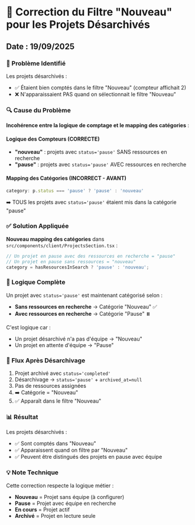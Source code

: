 # 🔧 Correction du Filtre "Nouveau" pour les Projets Désarchivés

## Date : 19/09/2025

### 🐛 Problème Identifié

Les projets désarchivés :
- ✅ Étaient bien comptés dans le filtre "Nouveau" (compteur affichait 2)
- ❌ N'apparaissaient PAS quand on sélectionnait le filtre "Nouveau"

### 🔍 Cause du Problème

**Incohérence entre la logique de comptage et le mapping des catégories** :

#### Logique des Compteurs (CORRECTE)
- **"nouveau"** : projets avec `status='pause'` SANS ressources en recherche
- **"pause"** : projets avec `status='pause'` AVEC ressources en recherche

#### Mapping des Catégories (INCORRECT - AVANT)
```javascript
category: p.status === 'pause' ? 'pause' : 'nouveau'
```
➡️ TOUS les projets avec `status='pause'` étaient mis dans la catégorie "pause"

### ✅ Solution Appliquée

**Nouveau mapping des catégories** dans `src/components/client/ProjectsSection.tsx` :

```javascript
// Un projet en pause avec des ressources en recherche = "pause"
// Un projet en pause sans ressources = "nouveau"
category = hasResourcesInSearch ? 'pause' : 'nouveau';
```

### 📝 Logique Complète

Un projet avec `status='pause'` est maintenant catégorisé selon :
- **Sans ressources en recherche** → Catégorie "Nouveau" ✅
- **Avec ressources en recherche** → Catégorie "Pause" ⏸️

C'est logique car :
- Un projet désarchivé n'a pas d'équipe → "Nouveau"
- Un projet en attente d'équipe → "Pause"

### 🔄 Flux Après Désarchivage

1. Projet archivé avec `status='completed'`
2. Désarchivage → `status='pause'` + `archived_at=null`
3. Pas de ressources assignées
4. ➡️ Catégorie = "Nouveau"
5. ✅ Apparaît dans le filtre "Nouveau"

### 📊 Résultat

Les projets désarchivés :
- ✅ Sont comptés dans "Nouveau"
- ✅ Apparaissent quand on filtre par "Nouveau"
- ✅ Peuvent être distingués des projets en pause avec équipe

### 💡 Note Technique

Cette correction respecte la logique métier :
- **Nouveau** = Projet sans équipe (à configurer)
- **Pause** = Projet avec équipe en recherche
- **En cours** = Projet actif
- **Archivé** = Projet en lecture seule